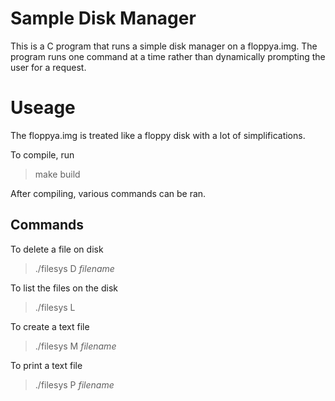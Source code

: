 # Sample Disk Manager

This is a C program that runs a simple disk manager on a floppya.img. The program runs one command at a time rather than dynamically prompting the user for a request.

# Useage

The floppya.img is treated like a floppy disk with a lot of simplifications.

To compile, run
> make build

After compiling, various commands can be ran.

## Commands
To delete a file on disk
> ./filesys D *filename*

To list the files on the disk
> ./filesys L

To create a text file
> ./filesys M *filename* 

To print a text file
> ./filesys P *filename*



